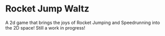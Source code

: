 # Rocket Jump Waltz
A 2d game that brings the joys of Rocket Jumping and Speedrunning into the 2D space!
Still a work in progress!
